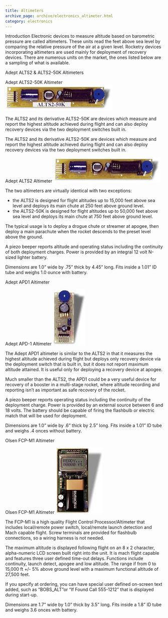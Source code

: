 ```yaml
---
title: Altimeters
archive_page: archive/electronics_altimeter.html
category: electronics
---
```

Introduction Electronic devices to measure altitude based on barometric pressure are called altimeters. These units read the feet above sea level by comparing the relative pressure of the air at a given level. Rocketry devices incorporating altimeters are used mainly for deployment of recovery devices. There are numerous units on the market, the ones listed below are a sampling of what is available.

Adept ALTS2 & ALTS2-50K Altimeters

Adept ALTS2-50K Altimeter ![](/images/electronics_altimeter1.jpg)

The ALTS2 and its derivative ALTS2-50K are devices which measure and report the highest altitude achieved during flight and can also deploy recovery devices via the two deployment switches built in.

The ALTS2 and its derivative ALTS2-50K are devices which measure and report the highest altitude achieved during flight and can also deploy recovery devices via the two deployment switches built in.

Adept ALTS2 Altimeter ![](/images/electronics_altimeter2.jpg)

The two altimeters are virtually identical with two exceptions:

- the ALTS2 is designed for flight altitudes up to 15,000 feet above sea level and deploys its main chute at 250 feet above ground level. 
- the ALTS2-50K is designed for flight altitudes up to 50,000 feet above sea level and deploys its main chute at 750 feet above ground level.

The typical usage is to deploy a drogue chute or streamer at apogee, then deploy a main parachute when the rocket descends to the preset level above the ground.

A piezo beeper reports altitude and operating status including the continuity of both deployment charges. Power is provided by an integral 12 volt N-sized lighter battery.

Dimensions are 1.0” wide by .75” thick by 4.45” long. Fits inside a 1.01” ID tube and weighs 1.0 ounce with battery.

Adept APD1 Altimeter

Adept APD-1 Altimeter ![](/images/electronics_altimeter3.jpg)

The Adept APD1 altimeter is similar to the ALTS2 in that it measures the highest altitude achieved during flight but deploys only recovery device via the deployment switch that is built in, but it does not report maximum altitude attained. It is useful only for deploying a recovery device at apogee.

Much smaller than the ALTS2, the APD1 could be a very useful device for recovery of a booster in a multi-stage rocket, where altitude recording and reporting isn’t as important as safe recovery of the rocket.

A piezo beeper reports operating status including the continuity of the deployment charge. Power is provided by an external source between 6 and 18 volts. The battery should be capable of firing the flashbulb or electric match that will be used for deployment.

Dimensions are 1.0” wide by .6” thick by 2.5” long. Fits inside a 1.01” ID tube and weighs .4 onces without battery.

Olsen FCP-M1 Altimeter

Olsen FCP-M1 Altimeter ![](/images/electronics_altimeter4.jpg)

The FCP-M1 is a high quality Flight Control Processor/Altimeter that includes local/remote power switch, local/remote launch detection and Mach capable flight. Screw terminals are provided for flashbulb connections, so a wiring harness is not needed.

The maximum altitude is displayed following flight on an 8 x 2 character, alpha-numeric LCD screen built right into the unit. It is mach flight capable and features three user defined time-out delays. Functions include continuity, launch detect, apogee and low altitude. The range if from 0 to 15,000 ft +/- 5% above ground level with a maximum functional altitude of 27,500 feet.

If you specify at ordering, you can have special user defined on-screen text added, such as “BOBS\_ALT”or “If Found Call 555-1212” that is displayed during start-up.

Dimensions are 1.7” wide by 1.0” thick by 3.5” long. Fits inside a 1.8” ID tube and weighs 3.6 onces with battery.

